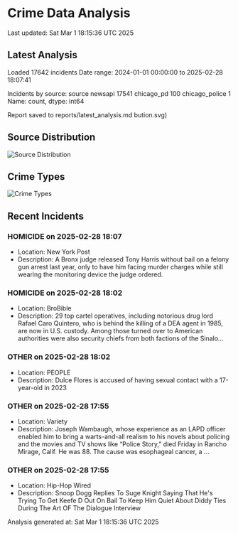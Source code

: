 # Crime Data Analysis
Last updated: Sat Mar  1 18:15:36 UTC 2025

## Latest Analysis

Loaded 17642 incidents
Date range: 2024-01-01 00:00:00 to 2025-02-28 18:07:41

Incidents by source:
source
newsapi           17541
chicago_pd          100
chicago_police        1
Name: count, dtype: int64

Report saved to reports/latest_analysis.md
bution.svg)

## Source Distribution
![Source Distribution](images/source_distribution.svg)

## Crime Types
![Crime Types](images/crime_types.svg)

## Recent Incidents

### HOMICIDE on 2025-02-28 18:07
- Location: New York Post
- Description: A Bronx judge released Tony Harris without bail on a felony gun arrest last year, only to have him facing murder charges while still wearing the monitoring device the judge ordered.


### HOMICIDE on 2025-02-28 18:02
- Location: BroBible
- Description: 29 top cartel operatives, including notorious drug lord Rafael Caro Quintero, who is behind the killing of a DEA agent in 1985, are now in U.S. custody. Among those turned over to American authorities were also security chiefs from both factions of the Sinalo…


### OTHER on 2025-02-28 18:02
- Location: PEOPLE
- Description: Dulce Flores is accused of having sexual contact with a 17-year-old in 2023


### OTHER on 2025-02-28 17:55
- Location: Variety
- Description: Joseph Wambaugh, whose experience as an LAPD officer enabled him to bring a warts-and-all realism to his novels about policing and the movies and TV shows like “Police Story,” died Friday in Rancho Mirage, Calif. He was 88. The cause was esophageal cancer, a …


### OTHER on 2025-02-28 17:55
- Location: Hip-Hop Wired
- Description: Snoop Dogg Replies To Suge Knight Saying That He's Trying To Get Keefe D Out On Bail To Keep Him Quiet About Diddy Ties During The Art OF The Dialogue Interview

Analysis generated at: Sat Mar  1 18:15:36 UTC 2025
